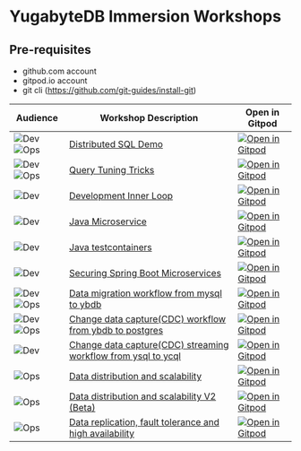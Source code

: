 # YugabyteDB Immersion Workshops

## Pre-requisites
- github.com account
- gitpod.io account
- git cli (https://github.com/git-guides/install-git)



| Audience                           | Workshop Description                                                             | Open in Gitpod                                     |
| ---------------------------------- | -------------------------------------------------------------------------------- | -------------------------------------------------- |
| ![Dev][badge-dev]![Ops][badge-ops] | [Distributed SQL Demo][doc-dsql]                                                 | [![Open in Gitpod][logo-gitpod]][gp-dsql]          |
| ![Dev][badge-dev]![Ops][badge-ops] | [Query Tuning Tricks][doc-qt]                                                    | [![Open in Gitpod][logo-gitpod]][gp-qt]            |
| ![Dev][badge-dev]                  | [Development Inner Loop][doc-iloop]                                              | [![Open in Gitpod][logo-gitpod]][gp-iloop]         |
| ![Dev][badge-dev]                  | [Java Microservice][doc-ms-data]                                                 | [![Open in Gitpod][logo-gitpod]][gp-ms-data]       |
| ![Dev][badge-dev]                  | [Java testcontainers][doc-boot-data]                                             | [![Open in Gitpod][logo-gitpod]][gp-boot-data]     |
| ![Dev][badge-dev]                  | [Securing Spring Boot Microservices][doc-sealed-secret]                          | [![Open in Gitpod][logo-gitpod]][gp-sealed-secret] |
| ![Dev][badge-dev]![Ops][badge-ops] | [Data migration workflow from mysql to ybdb][doc-voyager]                        | [![Open in Gitpod][logo-gitpod]][gp-voyager]       |
| ![Dev][badge-dev]![Ops][badge-ops] | [Change data capture(CDC) workflow from ybdb to postgres][doc-cdc]               | [![Open in Gitpod][logo-gitpod]][gp-cdc]           |
| ![Dev][badge-dev]                  | [Change data capture(CDC) streaming workflow from ysql to ycql][doc-cdc-streams] | [![Open in Gitpod][logo-gitpod]][gp-cdc-streams]   |
| ![Ops][badge-ops]                  | [Data distribution and scalability][doc-scale]                                   | [![Open in Gitpod][logo-gitpod]][gp-scale]         |
| ![Ops][badge-ops]                  | [Data distribution and scalability V2 (Beta)][doc-scale-v2]                         | [![Open in Gitpod][logo-gitpod]][gp-scale-v2]      |
| ![Ops][badge-ops]                  | [Data replication, fault tolerance and high availability][doc-ft]                | [![Open in Gitpod][logo-gitpod]][gp-ft]            |
<!-- Add workshop  here -->


[badge-dev]: https://img.shields.io/badge/dev-orange?style=for-the-badge
[badge-ops]: https://img.shields.io/badge/ops-blue?style=for-the-badge
[doc-boot-data]:https://github.com/yogendra/ybdb-workshop-boot-data/blob/main/README.md
[doc-cdc-streams]: https://github.com/yogendra/ybdb-workshop-cdc-streams/blob/main/README.md
[doc-cdc]: ws/cdc/README.md
[doc-dsql]: ws/dsql/README.md
[doc-ft]: ws/ft/README.md
[doc-iloop]: ws/iloop/README.md
[doc-main]: main/README.md
[doc-ms-data]: https://github.com/yogendra/ybdb-workshop-ms-data/blob/main/README.md
[doc-qt]: ws/qt/README.md
[doc-scale]: ws/scale/README.md
[doc-scale-v2]: ws/scale-v2/README.md
[doc-sealed-secret]: https://github.com/yogendra/ybdb-workshop-sealed-secrets/blob/main/README.md
[doc-voyager]: ws/voyager/README.md
[gp-boot-data]:https://gitpod.io/#https://github.com/yogendra/ybdb-workshop-boot-data
[gp-cdc-streams]: https://gitpod.io/#https://github.com/yogendra/ybdb-workshop-cdc-streams
[gp-cdc]: https://gitpod.io/#https://github.com/yogendra/ybdb-workshop/tree/ws/cdc
[gp-dsql]: https://gitpod.io/#https://github.com/yogendra/ybdb-workshop/tree/ws/dsql
[gp-ft]: https://gitpod.io/#https://github.com/yogendra/ybdb-workshop/tree/ws/ft
[gp-iloop]: https://gitpod.io/#https://github.com/yogendra/ybdb-workshop/tree/ws/iloop
[gp-main]: https://gitpod.io/#https://github.com/yogendra/ybdb-workshop/tree/main
[gp-ms-data]: https://gitpod.io/#https://github.com/yogendra/ybdb-workshop-ms-data
[gp-qt]: https://gitpod.io/#https://github.com/yogendra/ybdb-workshop/tree/ws/qt
[gp-scale]: https://gitpod.io/#https://github.com/yogendra/ybdb-workshop/tree/ws/scale
[gp-scale-v2]: https://gitpod.io/#https://github.com/yogendra/ybdb-workshop/tree/ws/scale-v2
[gp-sealed-secret]: https://gitpod.io/#https://github.com/yogendra/ybdb-workshop-sealed-secrets
[gp-voyager]: https://gitpod.io/#https://github.com/yogendra/ybdb-workshop/tree/ws/voyager
[logo-gitpod]: https://gitpod.io/button/open-in-gitpod.svg
